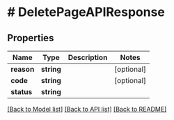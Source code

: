 # # DeletePageAPIResponse

## Properties

Name | Type | Description | Notes
------------ | ------------- | ------------- | -------------
**reason** | **string** |  | [optional]
**code** | **string** |  | [optional]
**status** | **string** |  |

[[Back to Model list]](../../README.md#models) [[Back to API list]](../../README.md#endpoints) [[Back to README]](../../README.md)
